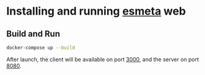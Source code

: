 # Installing and running [esmeta](https://github.com/es-meta/esmeta) web

## Build and Run 
```bash
docker-compose up --build
```

After launch, the client will be available on port [3000](https://127.0.0.1:3000), and the server on port [8080](https://127.0.0.1:8080).
